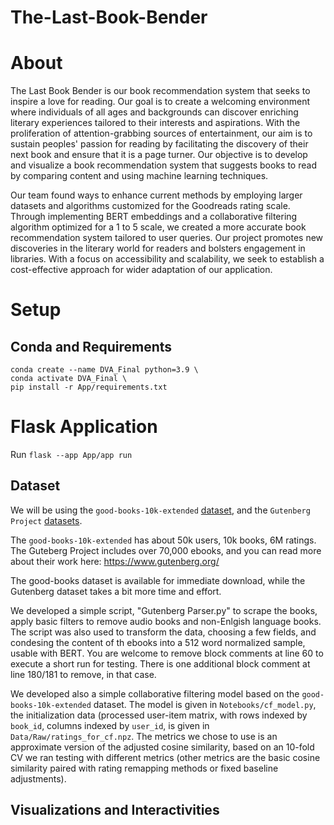 # The-Last-Book-Bender

# About
The Last Book Bender is our book recommendation system that seeks to inspire a love for reading. Our goal is to create a welcoming environment where individuals of all ages and backgrounds can discover enriching literary experiences tailored to their interests and aspirations. With the proliferation of attention-grabbing sources of entertainment, our aim is to sustain peoples' passion for reading by facilitating the discovery of their next book and ensure that it is a page turner. Our objective is to develop and visualize a book recommendation system that suggests books to read by comparing content and using machine learning techniques.

Our team found ways to enhance current methods by employing larger datasets and algorithms customized for the Goodreads rating scale. Through implementing BERT embeddings and a collaborative filtering algorithm optimized for a 1 to 5 scale, we created a more accurate book recommendation system tailored to user queries. Our project promotes new discoveries in the literary world for readers and bolsters engagement in libraries. With a focus on accessibility and scalability, we seek to establish a cost-effective approach for wider adaptation of our application.

# Setup
## Conda and Requirements
    conda create --name DVA_Final python=3.9 \
    conda activate DVA_Final \
    pip install -r App/requirements.txt

# Flask Application
Run `flask --app App/app run`

## Dataset

We will be using the `good-books-10k-extended` [dataset](https://github.com/malcolmosh/goodbooks-10k-extended), and the `Gutenberg Project` [datasets](http://aleph.gutenberg.org/).

The `good-books-10k-extended` has about 50k users, 10k books, 6M ratings. The Guteberg Project includes over 70,000 ebooks, and you can read more about their work here: https://www.gutenberg.org/

The good-books dataset is available for immediate download, while the Gutenberg dataset takes a bit more time and effort. 

We developed a simple script, "Gutenberg Parser.py" to scrape the books, apply basic filters to remove audio books and non-Enlgish language books.
The script was also used to transform the data, choosing a few fields, and condesing the content of th ebooks into a 512 word normalized sample, usable with BERT.
You are welcome to remove block comments at line 60 to execute a short run for testing. There is one additional block comment at line 180/181 to remove, in that case. 

We developed also a simple collaborative filtering model based on the `good-books-10k-extended` dataset. The model is given in `Notebooks/cf_model.py`, the initialization data (processed user-item matrix, with rows indexed by `book_id`, columns indexed by `user_id`, is given in `Data/Raw/ratings_for_cf.npz`. The metrics we chose to use is an approximate version of the adjusted cosine similarity, based on an 10-fold CV we ran testing with different metrics (other metrics are the basic cosine similarity paired with rating remapping methods or fixed baseline adjustments).

## Visualizations and Interactivities
